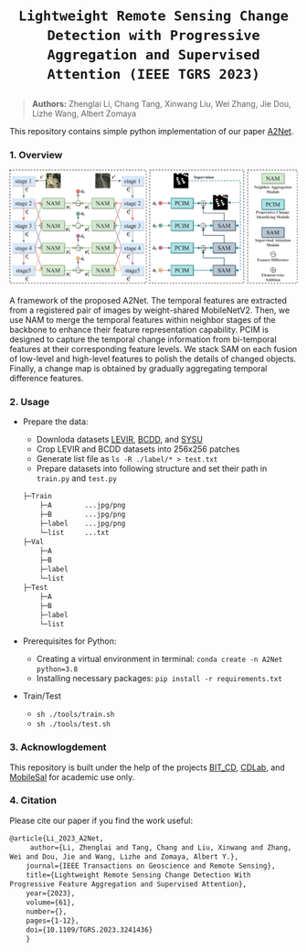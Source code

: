 # <p align=center>`Lightweight Remote Sensing Change Detection with Progressive Aggregation and Supervised Attention (IEEE TGRS 2023)`</p>

> **Authors:**
Zhenglai Li, Chang Tang, Xinwang Liu, Wei Zhang, Jie Dou, Lizhe Wang, Albert Zomaya

This repository contains simple python implementation of our paper [A2Net](https://ieeexplore.ieee.org/abstract/document/10034814).

### 1. Overview

<p align="center">
    <img src="assest/A2Net.jpg"/> <br />
</p>

A framework of the proposed A2Net. The temporal features are extracted from a registered pair of images by weight-shared MobileNetV2. Then, we use NAM to merge the temporal features within neighbor stages of the backbone to enhance their feature representation capability. PCIM is designed to capture the temporal change information from bi-temporal features at their corresponding feature levels. We stack SAM on each fusion of low-level and high-level features to polish the details of changed objects. Finally, a change map is obtained by gradually aggregating temporal difference features. <br>

### 2. Usage
+ Prepare the data:
    - Downloda datasets [LEVIR](https://justchenhao.github.io/LEVIR/), [BCDD](https://study.rsgis.whu.edu.cn/pages/download/building_dataset.html), and [SYSU](https://github.com/liumency/SYSU-CD)
    - Crop LEVIR and BCDD datasets into 256x256 patches
    - Generate list file as `ls -R ./label/* > test.txt`
    - Prepare datasets into following structure and set their path in `train.py` and `test.py`
    ```
    ├─Train
        ├─A        ...jpg/png
        ├─B        ...jpg/png
        ├─label    ...jpg/png
        └─list     ...txt
    ├─Val
        ├─A
        ├─B
        ├─label
        └─list
    ├─Test
        ├─A
        ├─B
        ├─label
        └─list
    ```

+ Prerequisites for Python:
    - Creating a virtual environment in terminal: `conda create -n A2Net python=3.8`
    - Installing necessary packages: `pip install -r requirements.txt `

+ Train/Test
    - `sh ./tools/train.sh`
    - `sh ./tools/test.sh`

### 3. Acknowlogdement
This repository is built under the help of the projects [BIT_CD](https://github.com/justchenhao/BIT_CD), 
[CDLab](https://github.com/Bobholamovic/CDLab), and [MobileSal](https://github.com/yuhuan-wu/MobileSal) for academic use only.

### 4. Citation

Please cite our paper if you find the work useful:

    @article{Li_2023_A2Net,
         author={Li, Zhenglai and Tang, Chang and Liu, Xinwang and Zhang, Wei and Dou, Jie and Wang, Lizhe and Zomaya, Albert Y.},
        journal={IEEE Transactions on Geoscience and Remote Sensing}, 
        title={Lightweight Remote Sensing Change Detection With Progressive Feature Aggregation and Supervised Attention}, 
        year={2023},
        volume={61},
        number={},
        pages={1-12},
        doi={10.1109/TGRS.2023.3241436}
        }


